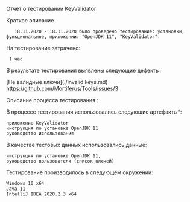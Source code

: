 Отчёт о тестировании KeyValidator

Краткое описание

       18.11.2020 - 18.11.2020 было проведено тестирование: установки, функциональное, приложении: "OpenJDK 11", "KeyValidator".

На тестирование затрачено: 
     
     1 час

В результате тестирования выявлены следующие дефекты:

  [Не валидные ключи](./invalid keys.md)
  https://github.com/Mortiferus/Tools/issues/3

Описание процесса тестирования :

В процессе тестирования использовались следующие артефакты*:

    приложение KeyValidator
    инструкция по установке OpenJDK 11
    руководство использования

В качестве тестовых данных использовались данные:

    инструкция по установке OpenJDK 11,
    руководство пользователя (список ключей)

Тестирование производилось в следующем окружении:

    Windows 10 x64
    Java 11
    IntelliJ IDEA 2020.2.3 x64
